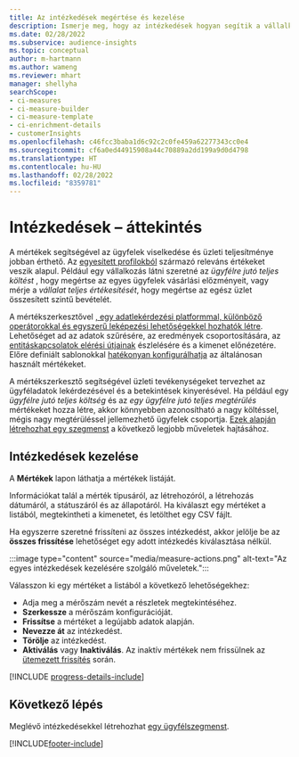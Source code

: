 ```yaml
---
title: Az intézkedések megértése és kezelése
description: Ismerje meg, hogy az intézkedések hogyan segítik a vállalkozás teljesítményének elemzését és tükrözését.
ms.date: 02/28/2022
ms.subservice: audience-insights
ms.topic: conceptual
author: m-hartmann
ms.author: wameng
ms.reviewer: mhart
manager: shellyha
searchScope:
- ci-measures
- ci-measure-builder
- ci-measure-template
- ci-enrichment-details
- customerInsights
ms.openlocfilehash: c46fcc3baba1d6c92c2c0fe459a62277343cc0e4
ms.sourcegitcommit: cf6a0ed44915908a44c70889a2dd199a9d0d4798
ms.translationtype: HT
ms.contentlocale: hu-HU
ms.lasthandoff: 02/28/2022
ms.locfileid: "8359781"
---
```

# <a name="measures-overview"></a>Intézkedések – áttekintés

A mértékek segítségével az ügyfelek viselkedése és üzleti teljesítménye jobban érthető. Az [egyesített profilokból](data-unification.md) származó releváns értékeket veszik alapul. Például egy vállalkozás látni szeretné az *ügyfélre jutó teljes költést* , hogy megértse az egyes ügyfelek vásárlási előzményeit, vagy mérje a *vállalat teljes értékesítését*, hogy megértse az egész üzlet összesített szintű bevételét.  

A mértékszerkesztővel [, egy adatlekérdezési platformmal, különböző operátorokkal és egyszerű leképezési lehetőségekkel hozhatók létre](measure-builder.md). Lehetőséget ad az adatok szűrésére, az eredmények csoportosítására, az [entitáskapcsolatok elérési útjainak](relationships.md) észlelésére és a kimenet előnézetére. Előre definiált sablonokkal [hatékonyan konfigurálhatja](measure-templates.md) az általánosan használt mértékeket.

A mértékszerkesztő segítségével üzleti tevékenységeket tervezhet az ügyféladatok lekérdezésével és a betekintések kinyerésével. Ha például egy *ügyfélre jutó teljes költség* és az *egy ügyfélre jutó teljes megtérülés* mértékeket hozza létre, akkor könnyebben azonosítható a nagy költéssel, mégis nagy megtérüléssel jellemezhető ügyfelek csoportja. [Ezek alapján létrehozhat egy szegmenst](segments.md) a következő legjobb műveletek hajtásához. 

## <a name="manage-your-measures"></a>Intézkedések kezelése

A **Mértékek** lapon láthatja a mértékek listáját.

Információkat talál a mérték típusáról, az létrehozóról, a létrehozás dátumáról, a státuszáról és az állapotáról. Ha kiválaszt egy mértéket a listából, megtekintheti a kimenetet, és letölthet egy CSV fájlt.

Ha egyszerre szeretné frissíteni az összes intézkedést, akkor jelölje be az **összes frissítése** lehetőséget egy adott intézkedés kiválasztása nélkül.

:::image type="content" source="media/measure-actions.png" alt-text="Az egyes intézkedések kezelésére szolgáló műveletek.":::

Válasszon ki egy mértéket a listából a következő lehetőségekhez:

- Adja meg a mérőszám nevét a részletek megtekintéséhez.
- **Szerkessze** a mérőszám konfigurációját.
- **Frissítse** a mértéket a legújabb adatok alapján.
- **Nevezze át** az intézkedést.
- **Törölje** az intézkedést.
- **Aktiválás** vagy **Inaktiválás**. Az inaktív mértékek nem frissülnek az [ütemezett frissítés](system.md#schedule-tab) során.

[!INCLUDE [progress-details-include](../includes/progress-details-pane.md)]

## <a name="next-step"></a>Következő lépés

Meglévő intézkedésekkel létrehozhat [egy ügyfélszegmenst](segments.md).

[!INCLUDE[footer-include](../includes/footer-banner.md)]
